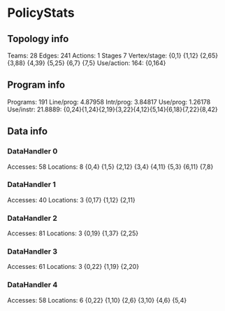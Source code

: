 # PolicyStats
## Topology info
Teams:		28
Edges:		241
Actions:	1
Stages		7
Vertex/stage:	{0,1} {1,12} {2,65} {3,88} {4,39} {5,25} {6,7} {7,5} 
Use/action:	164: {0,164} 

## Program info
Programs:	191
Line/prog:	4.87958
Intr/prog:	3.84817
Use/prog:	1.26178
Use/instr:	21.8889: {0,24}{1,24}{2,19}{3,22}{4,12}{5,14}{6,18}{7,22}{8,42}

## Data info

### DataHandler 0
Accesses:	58
Locations:	8
{0,4} {1,5} {2,12} {3,4} {4,11} {5,3} {6,11} {7,8} 

### DataHandler 1
Accesses:	40
Locations:	3
{0,17} {1,12} {2,11} 

### DataHandler 2
Accesses:	81
Locations:	3
{0,19} {1,37} {2,25} 

### DataHandler 3
Accesses:	61
Locations:	3
{0,22} {1,19} {2,20} 

### DataHandler 4
Accesses:	58
Locations:	6
{0,22} {1,10} {2,6} {3,10} {4,6} {5,4} 